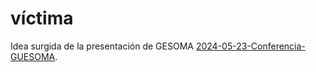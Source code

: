 # víctima

Idea surgida de la presentación de GESOMA [2024-05-23-Conferencia-GUESOMA](2024-05-23-Conferencia-GUESOMA.md).
